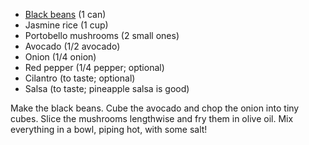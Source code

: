 * [Black beans](black_beans.md) (1 can)
* Jasmine rice (1 cup)
* Portobello mushrooms (2 small ones)
* Avocado (1/2 avocado)
* Onion (1/4 onion)
* Red pepper (1/4 pepper; optional)
* Cilantro (to taste; optional)
* Salsa (to taste; pineapple salsa is good)

Make the black beans. Cube the avocado and chop the onion into tiny cubes. Slice the mushrooms lengthwise and fry them in olive oil. Mix everything in a bowl, piping hot, with some salt!
